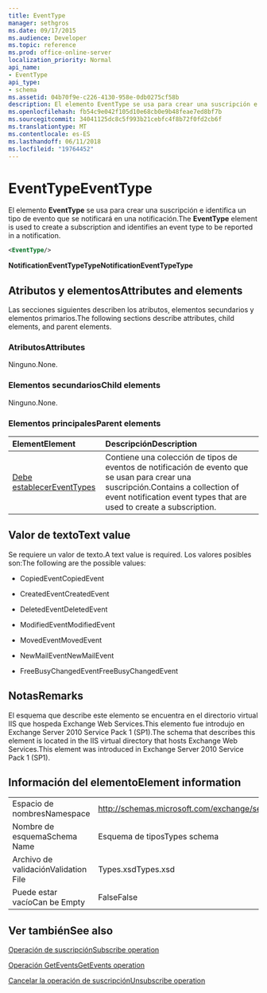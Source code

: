 ```yaml
---
title: EventType
manager: sethgros
ms.date: 09/17/2015
ms.audience: Developer
ms.topic: reference
ms.prod: office-online-server
localization_priority: Normal
api_name:
- EventType
api_type:
- schema
ms.assetid: 04b70f9e-c226-4130-958e-0db0275cf58b
description: El elemento EventType se usa para crear una suscripción e identifica un tipo de evento que se notificará en una notificación.
ms.openlocfilehash: fb54c9e042f105d10e68cb0e9b48feae7ed8bf7b
ms.sourcegitcommit: 34041125dc8c5f993b21cebfc4f8b72f0fd2cb6f
ms.translationtype: MT
ms.contentlocale: es-ES
ms.lasthandoff: 06/11/2018
ms.locfileid: "19764452"
---
```

# <a name="eventtype"></a><span data-ttu-id="b83a0-103">EventType</span><span class="sxs-lookup"><span data-stu-id="b83a0-103">EventType</span></span>

<span data-ttu-id="b83a0-104">El elemento **EventType** se usa para crear una suscripción e identifica un tipo de evento que se notificará en una notificación.</span><span class="sxs-lookup"><span data-stu-id="b83a0-104">The **EventType** element is used to create a subscription and identifies an event type to be reported in a notification.</span></span> 
  
```xml
<EventType/>
```

 <span data-ttu-id="b83a0-105">**NotificationEventTypeType**</span><span class="sxs-lookup"><span data-stu-id="b83a0-105">**NotificationEventTypeType**</span></span>
## <a name="attributes-and-elements"></a><span data-ttu-id="b83a0-106">Atributos y elementos</span><span class="sxs-lookup"><span data-stu-id="b83a0-106">Attributes and elements</span></span>

<span data-ttu-id="b83a0-107">Las secciones siguientes describen los atributos, elementos secundarios y elementos primarios.</span><span class="sxs-lookup"><span data-stu-id="b83a0-107">The following sections describe attributes, child elements, and parent elements.</span></span>
  
### <a name="attributes"></a><span data-ttu-id="b83a0-108">Atributos</span><span class="sxs-lookup"><span data-stu-id="b83a0-108">Attributes</span></span>

<span data-ttu-id="b83a0-109">Ninguno.</span><span class="sxs-lookup"><span data-stu-id="b83a0-109">None.</span></span>
  
### <a name="child-elements"></a><span data-ttu-id="b83a0-110">Elementos secundarios</span><span class="sxs-lookup"><span data-stu-id="b83a0-110">Child elements</span></span>

<span data-ttu-id="b83a0-111">Ninguno.</span><span class="sxs-lookup"><span data-stu-id="b83a0-111">None.</span></span>
  
### <a name="parent-elements"></a><span data-ttu-id="b83a0-112">Elementos principales</span><span class="sxs-lookup"><span data-stu-id="b83a0-112">Parent elements</span></span>

|<span data-ttu-id="b83a0-113">**Element**</span><span class="sxs-lookup"><span data-stu-id="b83a0-113">**Element**</span></span>|<span data-ttu-id="b83a0-114">**Descripción**</span><span class="sxs-lookup"><span data-stu-id="b83a0-114">**Description**</span></span>|
|:-----|:-----|
|[<span data-ttu-id="b83a0-115">Debe establecer</span><span class="sxs-lookup"><span data-stu-id="b83a0-115">EventTypes</span></span>](eventtypes.md) <br/> |<span data-ttu-id="b83a0-116">Contiene una colección de tipos de eventos de notificación de evento que se usan para crear una suscripción.</span><span class="sxs-lookup"><span data-stu-id="b83a0-116">Contains a collection of event notification event types that are used to create a subscription.</span></span>  <br/> |
   
## <a name="text-value"></a><span data-ttu-id="b83a0-117">Valor de texto</span><span class="sxs-lookup"><span data-stu-id="b83a0-117">Text value</span></span>

<span data-ttu-id="b83a0-118">Se requiere un valor de texto.</span><span class="sxs-lookup"><span data-stu-id="b83a0-118">A text value is required.</span></span> <span data-ttu-id="b83a0-119">Los valores posibles son:</span><span class="sxs-lookup"><span data-stu-id="b83a0-119">The following are the possible values:</span></span>
  
- <span data-ttu-id="b83a0-120">CopiedEvent</span><span class="sxs-lookup"><span data-stu-id="b83a0-120">CopiedEvent</span></span>
    
- <span data-ttu-id="b83a0-121">CreatedEvent</span><span class="sxs-lookup"><span data-stu-id="b83a0-121">CreatedEvent</span></span>
    
- <span data-ttu-id="b83a0-122">DeletedEvent</span><span class="sxs-lookup"><span data-stu-id="b83a0-122">DeletedEvent</span></span>
    
- <span data-ttu-id="b83a0-123">ModifiedEvent</span><span class="sxs-lookup"><span data-stu-id="b83a0-123">ModifiedEvent</span></span>
    
- <span data-ttu-id="b83a0-124">MovedEvent</span><span class="sxs-lookup"><span data-stu-id="b83a0-124">MovedEvent</span></span>
    
- <span data-ttu-id="b83a0-125">NewMailEvent</span><span class="sxs-lookup"><span data-stu-id="b83a0-125">NewMailEvent</span></span>
    
- <span data-ttu-id="b83a0-126">FreeBusyChangedEvent</span><span class="sxs-lookup"><span data-stu-id="b83a0-126">FreeBusyChangedEvent</span></span>
    
## <a name="remarks"></a><span data-ttu-id="b83a0-127">Notas</span><span class="sxs-lookup"><span data-stu-id="b83a0-127">Remarks</span></span>

<span data-ttu-id="b83a0-128">El esquema que describe este elemento se encuentra en el directorio virtual IIS que hospeda Exchange Web Services.This elemento fue introdujo en Exchange Server 2010 Service Pack 1 (SP1).</span><span class="sxs-lookup"><span data-stu-id="b83a0-128">The schema that describes this element is located in the IIS virtual directory that hosts Exchange Web Services.This element was introduced in Exchange Server 2010 Service Pack 1 (SP1).</span></span>
  
## <a name="element-information"></a><span data-ttu-id="b83a0-129">Información del elemento</span><span class="sxs-lookup"><span data-stu-id="b83a0-129">Element information</span></span>

|||
|:-----|:-----|
|<span data-ttu-id="b83a0-130">Espacio de nombres</span><span class="sxs-lookup"><span data-stu-id="b83a0-130">Namespace</span></span>  <br/> |http://schemas.microsoft.com/exchange/services/2006/types  <br/> |
|<span data-ttu-id="b83a0-131">Nombre de esquema</span><span class="sxs-lookup"><span data-stu-id="b83a0-131">Schema Name</span></span>  <br/> |<span data-ttu-id="b83a0-132">Esquema de tipos</span><span class="sxs-lookup"><span data-stu-id="b83a0-132">Types schema</span></span>  <br/> |
|<span data-ttu-id="b83a0-133">Archivo de validación</span><span class="sxs-lookup"><span data-stu-id="b83a0-133">Validation File</span></span>  <br/> |<span data-ttu-id="b83a0-134">Types.xsd</span><span class="sxs-lookup"><span data-stu-id="b83a0-134">Types.xsd</span></span>  <br/> |
|<span data-ttu-id="b83a0-135">Puede estar vacío</span><span class="sxs-lookup"><span data-stu-id="b83a0-135">Can be Empty</span></span>  <br/> |<span data-ttu-id="b83a0-136">False</span><span class="sxs-lookup"><span data-stu-id="b83a0-136">False</span></span>  <br/> |
   
## <a name="see-also"></a><span data-ttu-id="b83a0-137">Ver también</span><span class="sxs-lookup"><span data-stu-id="b83a0-137">See also</span></span>



[<span data-ttu-id="b83a0-138">Operación de suscripción</span><span class="sxs-lookup"><span data-stu-id="b83a0-138">Subscribe operation</span></span>](subscribe-operation.md)
  
[<span data-ttu-id="b83a0-139">Operación GetEvents</span><span class="sxs-lookup"><span data-stu-id="b83a0-139">GetEvents operation</span></span>](getevents-operation.md)
  
[<span data-ttu-id="b83a0-140">Cancelar la operación de suscripción</span><span class="sxs-lookup"><span data-stu-id="b83a0-140">Unsubscribe operation</span></span>](unsubscribe-operation.md)

